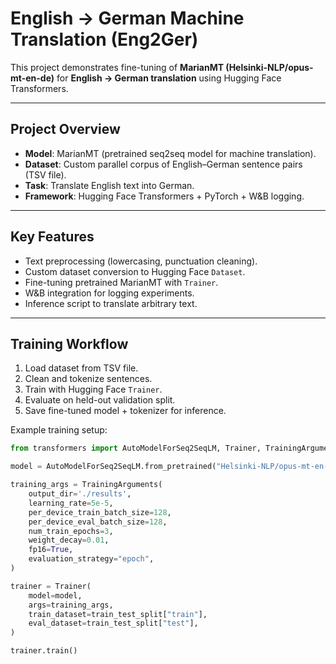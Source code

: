 # English → German Machine Translation (Eng2Ger)

This project demonstrates fine-tuning of **MarianMT (Helsinki-NLP/opus-mt-en-de)** for **English → German translation** using Hugging Face Transformers.

---

## Project Overview
- **Model**: MarianMT (pretrained seq2seq model for machine translation).  
- **Dataset**: Custom parallel corpus of English–German sentence pairs (TSV file).  
- **Task**: Translate English text into German.  
- **Framework**: Hugging Face Transformers + PyTorch + W&B logging.  

---

## Key Features
- Text preprocessing (lowercasing, punctuation cleaning).  
- Custom dataset conversion to Hugging Face `Dataset`.  
- Fine-tuning pretrained MarianMT with `Trainer`.  
- W&B integration for logging experiments.  
- Inference script to translate arbitrary text.  

---

## Training Workflow
1. Load dataset from TSV file.  
2. Clean and tokenize sentences.  
3. Train with Hugging Face `Trainer`.  
4. Evaluate on held-out validation split.  
5. Save fine-tuned model + tokenizer for inference.  

Example training setup:
```python
from transformers import AutoModelForSeq2SeqLM, Trainer, TrainingArguments

model = AutoModelForSeq2SeqLM.from_pretrained("Helsinki-NLP/opus-mt-en-de")

training_args = TrainingArguments(
    output_dir='./results',
    learning_rate=5e-5,
    per_device_train_batch_size=128,
    per_device_eval_batch_size=128,
    num_train_epochs=3,
    weight_decay=0.01,
    fp16=True,
    evaluation_strategy="epoch",
)

trainer = Trainer(
    model=model,
    args=training_args,
    train_dataset=train_test_split["train"],
    eval_dataset=train_test_split["test"],
)

trainer.train()
